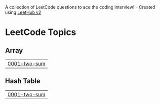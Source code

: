 A collection of LeetCode questions to ace the coding interview! - Created using [LeetHub v2](https://github.com/arunbhardwaj/LeetHub-2.0)
<!---LeetCode Topics Start-->
# LeetCode Topics
## Array
|  |
| ------- |
| [0001-two-sum](https://github.com/Satbir-Singh-42/LeetCode-Problems/tree/master/0001-two-sum) |
## Hash Table
|  |
| ------- |
| [0001-two-sum](https://github.com/Satbir-Singh-42/LeetCode-Problems/tree/master/0001-two-sum) |
<!---LeetCode Topics End-->